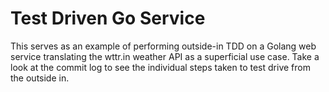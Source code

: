 # Test Driven Go Service

This serves as an example of performing outside-in TDD on a Golang web service translating the wttr.in weather API as a
superficial use case. Take a look at the commit log to see the individual steps taken to test drive from the outside in.
